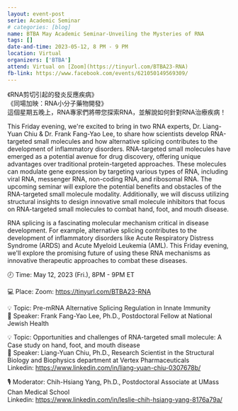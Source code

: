 ```yaml
---
layout: event-post
serie: Academic Seminar
# categories: [blog]
name: BTBA May Academic Seminar-Unveiling the Mysteries of RNA
tags: []
date-and-time: 2023-05-12, 8 PM - 9 PM
location: Virtual
organizers: ['BTBA']
attend: Virtual on [Zoom](https://tinyurl.com/BTBA23-RNA)
fb-link: https://www.facebook.com/events/621050149569309/
---
```


《RNA剪切引起的發炎反應疾病》<br>
《同場加映：RNA小分子藥物開發》<br>
這個星期五晚上，RNA專家們將帶您探索RNA，並解說如何針對RNA治療疾病！

This Friday evening, we're excited to bring in two RNA experts, Dr. Liang-Yuan Chiu & Dr. Frank Fang-Yao Lee, to share how scientists develop RNA-targeted small molecules and how alternative splicing contributes to the development of inflammatory disorders.
RNA-targeted small molecules have emerged as a potential avenue for drug discovery, offering unique advantages over traditional protein-targeted approaches. These molecules can modulate gene expression by targeting various types of RNA, including viral RNA, messenger RNA, non-coding RNA, and ribosomal RNA. The upcoming seminar will explore the potential benefits and obstacles of the RNA-targeted small molecule modality. Additionally, we will discuss utilizing structural insights to design innovative small molecule inhibitors that focus on RNA-targeted small molecules to combat hand, foot, and mouth disease.

RNA splicing is a fascinating molecular mechanism critical in disease development. For example, alternative splicing contributes to the development of inflammatory disorders like Acute Respiratory Distress Syndrome (ARDS) and Acute Myeloid Leukemia (AML). This Friday evening, we'll explore the promising future of using these RNA mechanisms as innovative therapeutic approaches to combat these diseases.

🕗 Time: May 12, 2023 (Fri.), 8PM - 9PM ET

💻 Place: Zoom: <https://tinyurl.com/BTBA23-RNA>

💡 Topic: Pre-mRNA Alternative Splicing Regulation in Innate Immunity<br>
🎤 Speaker: Frank Fang-Yao Lee, Ph.D., Postdoctoral Fellow at National Jewish Health

💡 Topic: Opportunities and challenges of RNA-targeted small molecule: A Case study on hand, foot, and mouth disease<br>
🎤 Speaker: Liang-Yuan Chiu, Ph.D., Research Scientist in the Structural Biology and Biophysics department at Vertex Pharmaceuticals<br>
Linkedin: <https://www.linkedin.com/in/liang-yuan-chiu-0307678b/>

🎙️ Moderator: Chih-Hsiang Yang, Ph.D., Postdoctoral Associate at UMass Chan Medical School<br>
Linkedin: <https://www.linkedin.com/in/leslie-chih-hsiang-yang-8176a79a/>
